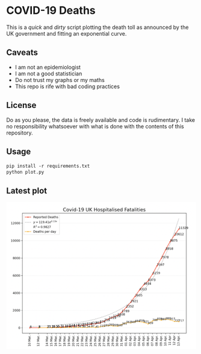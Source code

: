 # COVID-19 Deaths

This is a *_quick_* and *_dirty_* script plotting the death toll as announced by the UK government 
and fitting an exponential curve.

## Caveats

- I am not an epidemiologist
- I am not a good statistician
- Do not trust my graphs or my maths
- This repo is rife with bad coding practices

## License

Do as you please, the data is freely available and code is rudimentary.
I take no responsibility whatsoever with what is done with the contents of this repository.

## Usage

```
pip install -r requirements.txt
python plot.py
```

## Latest plot

![Image description](https://github.com/zsoobhan/covid/blob/master/latest.png)

